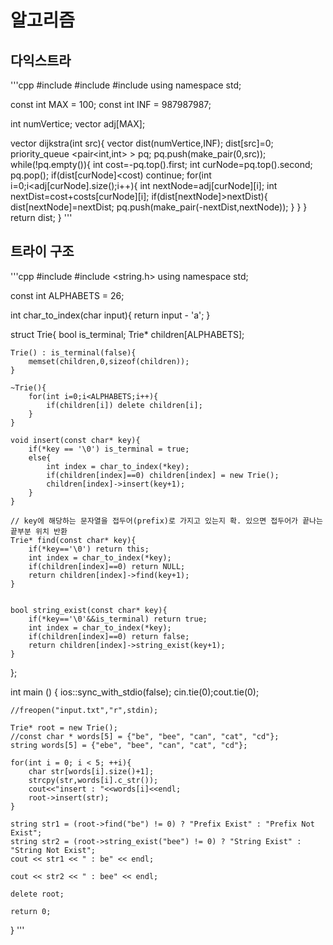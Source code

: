 # 알고리즘

## 다익스트라

'''cpp
#include <vector>
#include <queue>
#include <utility>
using namespace std;

const int MAX = 100;
const int INF = 987987987;

int numVertice;
vector <int> adj[MAX];

vector <int> dijkstra(int src){
	vector <int> dist(numVertice,INF);
	dist[src]=0;
	priority_queue <pair<int,int> > pq;
	pq.push(make_pair(0,src));
	while(!pq.empty()){
		int cost=-pq.top().first;
		int curNode=pq.top().second;
		pq.pop();
		if(dist[curNode]<cost) continue;
		for(int i=0;i<adj[curNode].size();i++){
			int nextNode=adj[curNode][i];
			int nextDist=cost+costs[curNode][i];
			if(dist[nextNode]>nextDist){
				dist[nextNode]=nextDist;
				pq.push(make_pair(-nextDist,nextNode));
			}
		}
	}
	return dist;
}
'''

## 트라이 구조

'''cpp
#include <iostream>
#include <string.h>
using namespace std;

const int ALPHABETS = 26;

int char_to_index(char input){
	return input - 'a';
}

struct Trie{
	bool is_terminal;
	Trie* children[ALPHABETS];
	
	Trie() : is_terminal(false){
		memset(children,0,sizeof(children));
	}
	
	~Trie(){
		for(int i=0;i<ALPHABETS;i++){
			if(children[i]) delete children[i];
		}
	}
	
	void insert(const char* key){
		if(*key == '\0') is_terminal = true;
		else{
			int index = char_to_index(*key);
			if(children[index]==0) children[index] = new Trie();
			children[index]->insert(key+1);
		}
	}
	
	// key에 해당하는 문자열을 접두어(prefix)로 가지고 있는지 확. 있으면 접두어가 끝나는 끝부분 위치 반환
	Trie* find(const char* key){
		if(*key=='\0') return this;
		int index = char_to_index(*key);
		if(children[index]==0) return NULL;
		return children[index]->find(key+1);
	}
	
	
	bool string_exist(const char* key){
		if(*key=='\0'&&is_terminal) return true;
		int index = char_to_index(*key);
		if(children[index]==0) return false;
		return children[index]->string_exist(key+1);
	}
};

int main ()
{
	ios::sync_with_stdio(false);
	cin.tie(0);cout.tie(0);
	
	//freopen("input.txt","r",stdin);
	
	Trie* root = new Trie();
	//const char * words[5] = {"be", "bee", "can", "cat", "cd"};
	string words[5] = {"ebe", "bee", "can", "cat", "cd"};

	for(int i = 0; i < 5; ++i){
		char str[words[i].size()+1];
		strcpy(str,words[i].c_str());
		cout<<"insert : "<<words[i]<<endl;
		root->insert(str);
	}
	
	string str1 = (root->find("be") != 0) ? "Prefix Exist" : "Prefix Not Exist";
	string str2 = (root->string_exist("bee") != 0) ? "String Exist" : "String Not Exist";
	cout << str1 << " : be" << endl;
	
	cout << str2 << " : bee" << endl;
	
	delete root;
	
	return 0;
}
'''


